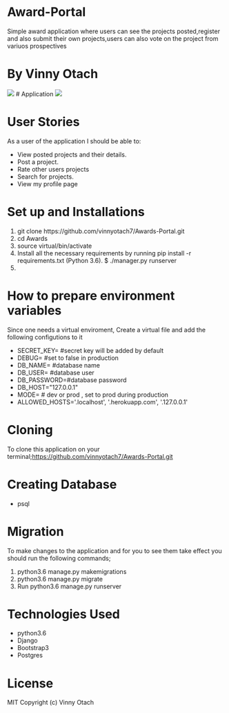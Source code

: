 # Award-Portal
Simple award application where users can see the projects posted,register and also submit their own projects,users can also vote on the project from variuos prospectives
# By Vinny Otach
<img src="https://www.wallpapersbyte.com/wp-content/uploads/2016/01/The-Oscar-Award-Academ-Awards-Gold-WallpapersByte-com-3840x2400.jpg">
# Application
<img src="/home/moringaschool/Documents/django projects/Awards/static/pics/Screenshot from 2018-12-21 15-47-19.png">

# User Stories
As a user of the application I should be able to:
<ul>
<li>View posted projects and their details.</li>
<li>Post a project.</li>
<li>Rate other users projects</li>
<li>Search for projects.</li>
<li>View my profile page</li>
</ul>

# Set up and Installations
<ol>
<li>git clone https://github.com/vinnyotach7/Awards-Portal.git</li>
<li>cd Awards</li>
<li>source virtual/bin/activate</li> 
<li>Install all the necessary requirements by running pip install -r requirements.txt (Python 3.6).
    $ ./manager.py runserver</li>
<li>
</ol>

# How to prepare environment variables
Since one needs a virtual enviroment, Create a virtual file and add the following configutions to it
<ul>
<li>SECRET_KEY= #secret key will be added by default</li>
<li>DEBUG= #set to false in production</li>
<li>DB_NAME= #database name</li>
<li>DB_USER= #database user</li>
<li>DB_PASSWORD=#database password</li>
<li>DB_HOST="127.0.0.1"</li>
<li> MODE= # dev or prod , set to prod during production</li>
<li>ALLOWED_HOSTS='.localhost', '.herokuapp.com', '.127.0.0.1'</li>
</ul>

# Cloning 
To clone this application on your terminal;https://github.com/vinnyotach7/Awards-Portal.git

# Creating Database
<ul>
<li>psql</li>
</ul>

# Migration
To make changes to the application and for you to see them take effect you should run the following commands;
<ol>
<li>python3.6 manage.py makemigrations</li>
<li>python3.6 manage.py migrate</li>
<li>Run python3.6 manage.py runserver</li>
</ol>

# Technologies Used
<ul>
<li>python3.6</li>
<li>Django</li>
<li>Bootstrap3</li>
<li>Postgres</li>
</ul>

# License
MIT Copyright (c) Vinny Otach


